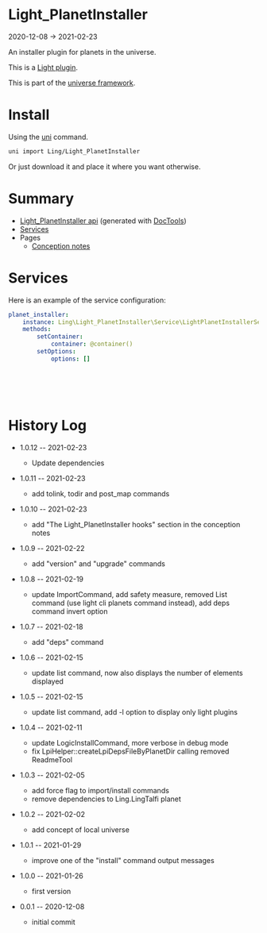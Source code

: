 Light_PlanetInstaller
===========
2020-12-08 -> 2021-02-23



An installer plugin for planets in the universe.


This is a [Light plugin](https://github.com/lingtalfi/Light/blob/master/doc/pages/plugin.md).

This is part of the [universe framework](https://github.com/karayabin/universe-snapshot).


Install
==========
Using the [uni](https://github.com/lingtalfi/universe-naive-importer) command.
```bash
uni import Ling/Light_PlanetInstaller
```

Or just download it and place it where you want otherwise.






Summary
===========
- [Light_PlanetInstaller api](https://github.com/lingtalfi/Light_PlanetInstaller/blob/master/doc/api/Ling/Light_PlanetInstaller.md) (generated with [DocTools](https://github.com/lingtalfi/DocTools))
- [Services](#services)
- Pages
    - [Conception notes](https://github.com/lingtalfi/Light_PlanetInstaller/blob/master/doc/pages/conception-notes.md)






Services
=========


Here is an example of the service configuration:

```yaml
planet_installer:
    instance: Ling\Light_PlanetInstaller\Service\LightPlanetInstallerService
    methods:
        setContainer:
            container: @container()
        setOptions:
            options: []







```



History Log
=============

- 1.0.12 -- 2021-02-23

    - Update dependencies

- 1.0.11 -- 2021-02-23

    - add tolink, todir and post_map commands
  
- 1.0.10 -- 2021-02-23

    - add "The Light_PlanetInstaller hooks" section in the conception notes
  
- 1.0.9 -- 2021-02-22

    - add "version" and "upgrade" commands
  
- 1.0.8 -- 2021-02-19

    - update ImportCommand, add safety measure, removed List command (use light cli planets command instead), add deps command invert option
  
- 1.0.7 -- 2021-02-18

    - add "deps" command
  
- 1.0.6 -- 2021-02-15

    - update list command, now also displays the number of elements displayed
  
- 1.0.5 -- 2021-02-15

    - update list command, add -l option to display only light plugins
  
- 1.0.4 -- 2021-02-11

    - update LogicInstallCommand, more verbose in debug mode
    - fix LpiHelper::createLpiDepsFileByPlanetDir calling removed ReadmeTool
  
- 1.0.3 -- 2021-02-05

    - add force flag to import/install commands
    - remove dependencies to Ling.LingTalfi planet
  
- 1.0.2 -- 2021-02-02

    - add concept of local universe
  
- 1.0.1 -- 2021-01-29

    - improve one of the "install" command output messages
  
- 1.0.0 -- 2021-01-26

    - first version
  
- 0.0.1 -- 2020-12-08

    - initial commit